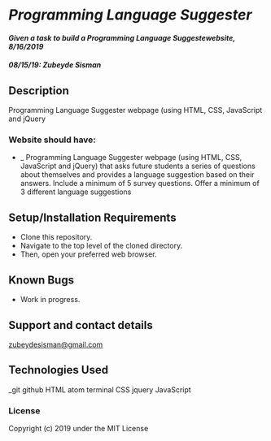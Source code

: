 # _Programming Language Suggester_

#### _Given a task to build a Programming Language Suggestewebsite, 8/16/2019_
#### _**08/15/19: Zubeyde Sisman**_

## Description
Programming Language Suggester webpage (using HTML, CSS, JavaScript and jQuery

### Website should have:

* _ Programming Language Suggester webpage (using HTML, CSS, JavaScript and jQuery) that asks future students a series of questions about themselves and provides a language suggestion based on their answers.
 Include a minimum of 5 survey questions.
 Offer a minimum of 3 different language suggestions

## Setup/Installation Requirements

* Clone this repository.
* Navigate to the top level of the cloned directory.
* Then, open your preferred web browser.

## Known Bugs

* Work in progress.

## Support and contact details

 zubeydesisman@gmail.com

## Technologies Used

_git github  HTML atom terminal CSS jquery JavaScript

### License

Copyright (c) 2019 under the MIT License
